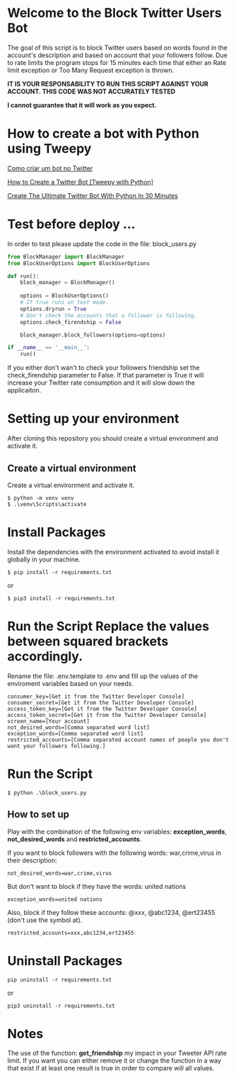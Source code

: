 # Welcome to the Block Twitter Users Bot
The goal of this script is to block Twitter users based on words found in the account's description and based on account that your followers follow.
Due to rate limits the program stops for 15 minutes each time that either an Rate limit exception or Too Many Request exception is thrown.

**IT IS YOUR RESPONSABILITY TO RUN THIS SCRIPT AGAINST YOUR ACCOUNT. THIS CODE WAS NOT ACCURATELY TESTED**

**I cannot guarantee that it will work as you expect.**

# How to create a bot with Python using Tweepy

[Como criar um bot no Twitter](https://www.youtube.com/watch?v=RijhM5PFyOA)

[How to Create a Twitter Bot [Tweepy with Python]](https://www.youtube.com/watch?v=w_e1ZhwCBgc)

[Create The Ultimate Twitter Bot With Python In 30 Minutes](https://www.youtube.com/watch?v=ewq-91-e2fw)

# Test before deploy ...

In order to test please update the code in the file: block_users.py

```python
from BlockManager import BlockManager
from BlockUserOptions import BlockUserOptions

def run():
    block_manager = BlockManager()
    
    options = BlockUserOptions()
    # If true runs on test mode.
    options.dryrun = True
    # Don't check the accounts that a follower is following.
    options.check_firendship = False

    block_manager.block_followers(options=options)

if __name__ == '__main__':
    run()
```

If you either don't wan't to check your followers friendship set the check_firendship parameter to False. If that parameter is True it will increase your Twitter rate consumption and it will slow down the applicaiton.

# Setting up your environment
After cloning this repository you should create a virtual environment and activate it.

## Create a virtual environment

Create a virtual environment and activate it.

```
$ python -m venv venv
$ .\venv\Scripts\activate
```

# Install Packages

Install the dependencies with the environment activated to avoid install it globally in your machine.
```
$ pip install -r requirements.txt
```
or

```
$ pip3 install -r requirements.txt
```

# Run the Script Replace the values between squared brackets accordingly.

Rename the file: .env.template to .env and fill up the values of the enviroment variables based on your needs.

```
consumer_key=[Get it from the Twitter Developer Console]
consumer_secret=[Get it from the Twitter Developer Console]
access_token_key=[Get it from the Twitter Developer Console]
access_token_secret=[Get it from the Twitter Developer Console]
screen_name=[Your account]
not_desired_words=[Comma separated word list]
exception_words=[Comma separated word list]
restricted_accounts=[Comma separated account names of people you don't want your followers following.]
```
# Run the Script

```
$ python .\block_users.py
```

## How to set up
Play with the combination of the following env variables: **exception_words**, **not_desired_words** and **restricted_accounts**.

If you want to block followers with the following words: war,crime,virus in their description:
```
not_desired_words=war,crime,virus
```

But don't want to block if they have the words: united nations
```
exception_words=united nations
```

Also, block if they follow these accounts: @xxx, @abc1234, @ert23455 (don't use the symbol at).
```
restricted_accounts=xxx,abc1234,ert23455
```

# Uninstall Packages
```
pip uninstall -r requirements.txt
```
or
```
pip3 uninstall -r requirements.txt
```

# Notes

The use of the function: **get_friendship** my impact in your Tweeter API rate limit. If you want you can either remove it or change the function in a way that exist if at least one result is true in order to compare will all values.

